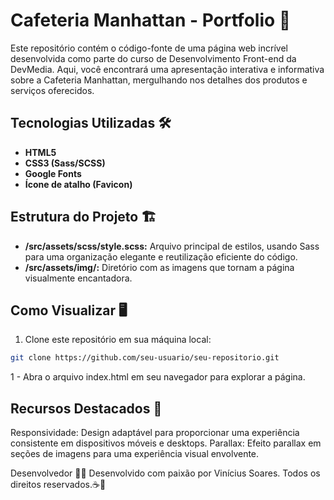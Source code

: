 # Cafeteria Manhattan - Portfolio 🚀

Este repositório contém o código-fonte de uma página web incrível desenvolvida como parte do curso de Desenvolvimento Front-end da DevMedia. Aqui, você encontrará uma apresentação interativa e informativa sobre a Cafeteria Manhattan, mergulhando nos detalhes dos produtos e serviços oferecidos.

## Tecnologias Utilizadas 🛠️

- **HTML5**
- **CSS3 (Sass/SCSS)**
- **Google Fonts**
- **Ícone de atalho (Favicon)**

## Estrutura do Projeto 🏗️

- **/src/assets/scss/style.scss:** Arquivo principal de estilos, usando Sass para uma organização elegante e reutilização eficiente do código.
- **/src/assets/img/:** Diretório com as imagens que tornam a página visualmente encantadora.

## Como Visualizar 🖥️

1. Clone este repositório em sua máquina local:

```bash
git clone https://github.com/seu-usuario/seu-repositorio.git
````
1 - Abra o arquivo index.html em seu navegador para explorar a página.

## Recursos Destacados 🌟
Responsividade: Design adaptável para proporcionar uma experiência consistente em dispositivos móveis e desktops.
Parallax: Efeito parallax em seções de imagens para uma experiência visual envolvente.

Desenvolvedor 👨‍💻
Desenvolvido com paixão por Vinícius Soares. Todos os direitos reservados.☕🌟
